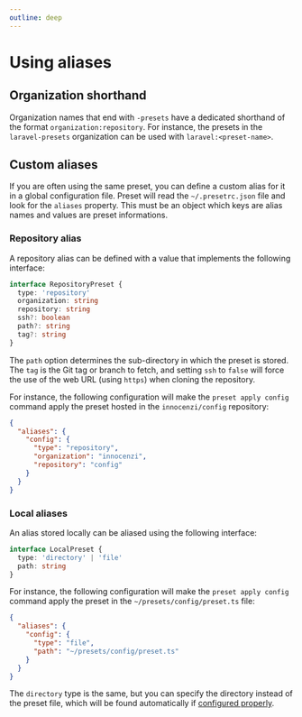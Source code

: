 ```yaml
---
outline: deep
---
```


# Using aliases

## Organization shorthand

Organization names that end with `-presets` have a dedicated shorthand of the format `organization:repository`. For instance, the presets in the `laravel-presets` organization can be used with `laravel:<preset-name>`. 

## Custom aliases

If you are often using the same preset, you can define a custom alias for it in a global configuration file. Preset will read the `~/.presetrc.json` file and look for the `aliases` property. This must be an object which keys are alias names and values are preset informations.

### Repository alias

A repository alias can be defined with a value that implements the following interface:

```ts
interface RepositoryPreset {
  type: 'repository'
  organization: string
  repository: string
  ssh?: boolean
  path?: string
  tag?: string
}
```

The `path` option determines the sub-directory in which the preset is stored. The `tag` is the Git tag or branch to fetch, and setting `ssh` to `false` will force the use of the web URL (using `https`) when cloning the repository.

For instance, the following configuration will make the `preset apply config` command apply the preset hosted in the `innocenzi/config` repository:

```json
{
  "aliases": {
    "config": {
      "type": "repository",
      "organization": "innocenzi",
      "repository": "config"
    }
  }
}
```

### Local aliases

An alias stored locally can be aliased using the following interface: 

```ts
interface LocalPreset {
  type: 'directory' | 'file'
  path: string
}
```

For instance, the following configuration will make the `preset apply config` command apply the preset in the `~/presets/config/preset.ts` file:

```json
{
  "aliases": {
    "config": {
      "type": "file",
      "path": "~/presets/config/preset.ts"
    }
  }
}
```

The `directory` type is the same, but you can specify the directory instead of the preset file, which will be found automatically if [configured properly](/concepts/preset-file).
